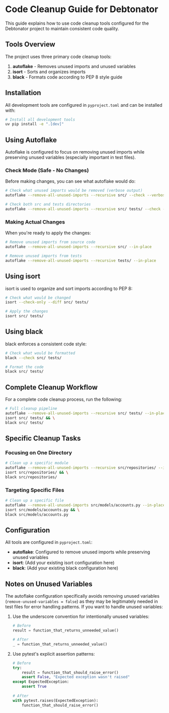 # Code Cleanup Guide for Debtonator

This guide explains how to use code cleanup tools configured for the Debtonator project to maintain consistent code quality.

## Tools Overview

The project uses three primary code cleanup tools:

1. **autoflake** - Removes unused imports and unused variables
2. **isort** - Sorts and organizes imports
3. **black** - Formats code according to PEP 8 style guide

## Installation

All development tools are configured in `pyproject.toml` and can be installed with:

```bash
# Install all development tools
uv pip install -e ".[dev]"
```

## Using Autoflake

Autoflake is configured to focus on removing unused imports while preserving unused variables (especially important in test files).

### Check Mode (Safe - No Changes)

Before making changes, you can see what autoflake would do:

```bash
# Check what unused imports would be removed (verbose output)
autoflake --remove-all-unused-imports --recursive src/ --check --verbose

# Check both src and tests directories
autoflake --remove-all-unused-imports --recursive src/ tests/ --check --verbose
```

### Making Actual Changes

When you're ready to apply the changes:

```bash
# Remove unused imports from source code
autoflake --remove-all-unused-imports --recursive src/ --in-place

# Remove unused imports from tests
autoflake --remove-all-unused-imports --recursive tests/ --in-place
```

## Using isort

isort is used to organize and sort imports according to PEP 8:

```bash
# Check what would be changed
isort --check-only --diff src/ tests/

# Apply the changes
isort src/ tests/
```

## Using black

black enforces a consistent code style:

```bash
# Check what would be formatted
black --check src/ tests/

# Format the code
black src/ tests/
```

## Complete Cleanup Workflow

For a complete code cleanup process, run the following:

```bash
# Full cleanup pipeline
autoflake --remove-all-unused-imports --recursive src/ tests/ --in-place && \
isort src/ tests/ && \
black src/ tests/
```

## Specific Cleanup Tasks

### Focusing on One Directory

```bash
# Clean up a specific module
autoflake --remove-all-unused-imports --recursive src/repositories/ --in-place && \
isort src/repositories/ && \
black src/repositories/
```

### Targeting Specific Files

```bash
# Clean up a specific file
autoflake --remove-all-unused-imports src/models/accounts.py --in-place && \
isort src/models/accounts.py && \
black src/models/accounts.py
```

## Configuration

All tools are configured in `pyproject.toml`:

- **autoflake**: Configured to remove unused imports while preserving unused variables
- **isort**: (Add your existing isort configuration here)
- **black**: (Add your existing black configuration here)

## Notes on Unused Variables

The autoflake configuration specifically avoids removing unused variables (`remove-unused-variables = false`) as they may be legitimately needed in test files for error handling patterns. If you want to handle unused variables:

1. Use the underscore convention for intentionally unused variables:

   ```python
   # Before
   result = function_that_returns_unneeded_value()
   
   # After
   _ = function_that_returns_unneeded_value()
   ```

2. Use pytest's explicit assertion patterns:

   ```python
   # Before
   try:
       result = function_that_should_raise_error()
       assert False, "Expected exception wasn't raised"
   except ExpectedException:
       assert True
       
   # After
   with pytest.raises(ExpectedException):
       function_that_should_raise_error()
   ```
